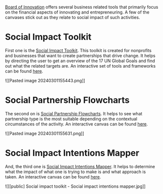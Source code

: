 
[Board of Innovation](https://www.boardofinnovation.com/tools/) offers several business related tools that primarily focus on the financial aspects of innovating and entrepreneuring. A few of the canvases stick out as they relate to social impact of such activities. 

# Social Impact Toolkit
First one is the [Social Impact Toolkit](https://www.boardofinnovation.com/tools/social-impact-toolkit/). This toolkit is created for nonprofits and businesses that want to create partnerships that drive change. It helps by directing the user to get an overview of the 17 UN Global Goals and find out what the related targets are. An interactive set of tools and frameworks can be found [here](https://miro.com/app/board/uXjVOxFPzhg=/).

![[Pasted image 20240301155443.png]]

# Social Partnership Flowcharts
The second on is [Social Partnership Flowcharts](https://www.boardofinnovation.com/tools/social-impact-partnerships-flowchart/). It helps to see what partnership type is the most suitable depending on the contextual circumstances of the activity. An interactive canvas can be found [here](https://miro.com/app/board/uXjVOxSMJr0=/).

![[Pasted image 20240301155631.png]]

# Social Impact Intentions Mapper
And, the third one is [Social Impact Intentions Mapper](https://www.boardofinnovation.com/tools/social-impact-intentions-mapper/). It helps to determine what the impact of what one is trying to make is and what approach is taken. An interactive canvas can be found [here](https://miro.com/app/board/uXjVOxSMJr0=/).

![[[public] Social impact toolkit - Social impact intentions mapper.jpg]]